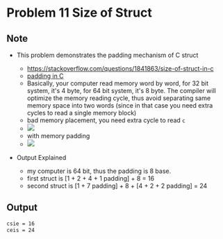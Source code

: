 Problem 11 Size of Struct
===

Note
---
- This problem demonstrates the padding mechanism of C struct
    - https://stackoverflow.com/questions/1841863/size-of-struct-in-c
    - [padding in C](https://www.javatpoint.com/structure-padding-in-c)
    - Basically, your computer read memory word by word, for 32 bit system, it's 4 byte, for 64 bit system, it's 8 byte. The compiler will optimize the memory reading cycle, thus avoid separating same memory space into two words (since in that case you need extra cycles to read a single memory block)
    - bad memory placement, you need extra cycle to read `c`
    - ![](https://static.javatpoint.com/cpages/images/structure-padding-in-c1.png)
    - with memory padding
    - ![](https://static.javatpoint.com/cpages/images/structure-padding-in-c2.png)

- Output Explained
    - my computer is 64 bit, thus the padding is 8 base.
    - first struct is [1 + 2 + 4 + 1 padding] + 8 = 16
    - second struct is [1 + 7 padding] + 8 + [4 + 2 + 2 padding] = 24

Output
---

```sh
csie = 16
ceis = 24
```
